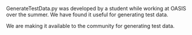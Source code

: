 GenerateTestData.py was developed by a student while working at OASIS over the summer.
We have found it useful for generating test data.

We are making it available to the community for generating test data.
 


